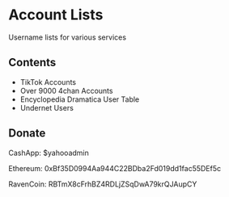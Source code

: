 # Account Lists
Username lists for various services

## Contents
 + TikTok Accounts
 + Over 9000 4chan Accounts
 + Encyclopedia Dramatica User Table
 + Undernet Users

## Donate
CashApp: $yahooadmin 

Ethereum: 0xBf35D0994Aa944C22BDba2Fd019dd1fac55DEf5c

RavenCoin: RBTmX8cFrhBZ4RDLjZSqDwA79krQJAupCY
